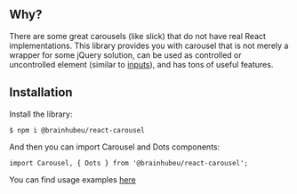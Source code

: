 ## Why?
There are some great carousels (like slick) that do not have real React implementations. This library provides you with carousel that is not merely a wrapper for some jQuery solution, can be used as controlled or uncontrolled element (similar to [inputs](https://reactjs.org/docs/uncontrolled-components.html)), and has tons of useful features.

## Installation
Install the library:
```
$ npm i @brainhubeu/react-carousel
```

And then you can import Carousel and Dots components:
```
import Carousel, { Dots } from '@brainhubeu/react-carousel';
```

You can find usage examples [here](/docs/examples/simpleUsage/)
